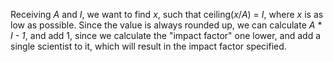 Receiving *A* and *I*, we want to find *x*, such that ceiling(*x*/*A*) = *I*, where *x* is as low as possible. Since the value is always rounded up, we can calculate *A* \* *I - 1*, and add 1, since we calculate the "impact factor" one lower, and add a single scientist to it, which will result in the impact factor specified.
